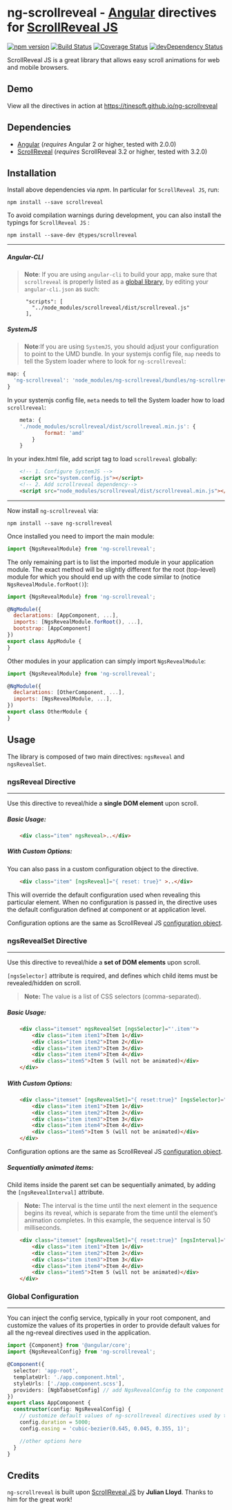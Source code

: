 # ng-scrollreveal - [Angular](http://angular.io/) directives for [ScrollReveal JS](https://scrollrevealjs.org/)

[![npm version](https://badge.fury.io/js/ng-scrollreveal.svg)](https://badge.fury.io/js/ng-scrollreveal)
[![Build Status](https://travis-ci.org/tinesoft/ng-scrollreveal.svg?branch=master)](https://travis-ci.org/tinesoft/ng-scrollreveal)
[![Coverage Status](https://coveralls.io/repos/github/tinesoft/ng-scrollreveal/badge.svg?branch=master)](https://coveralls.io/github/tinesoft/ng-scrollreveal?branch=master)
[![devDependency Status](https://david-dm.org/tinesoft/ng-scrollreveal/dev-status.svg?branch=master)](https://david-dm.org/tinesoft/ng-scrollreveal#info=devDependencies)

ScrollReveal JS is a great library that allows easy scroll animations for web and mobile browsers.

## Demo

View all the directives in action at https://tinesoft.github.io/ng-scrollreveal

## Dependencies
* [Angular](https://angular.io) (*requires* Angular 2 or higher, tested with 2.0.0)
* [ScrollReveal](https://scrollrevealjs.org) (*requires* ScrollReveal 3.2 or higher, tested with 3.2.0)

## Installation
Install above dependencies via *npm*. In particular for `ScrollReveal JS`, run:
```shell
npm install --save scrollreveal
```

To avoid compilation warnings during development, you can also install the typings for `ScrollReveal JS` :
```shell
npm install --save-dev @types/scrollreveal
```


---
##### Angular-CLI
>**Note**: If you are using `angular-cli` to build your app, make sure that `scrollreveal` is properly listed as a [global library](https://github.com/angular/angular-cli#global-library-installation), by editing your `angular-cli.json` as such:
```
      "scripts": [
        "../node_modules/scrollreveal/dist/scrollreveal.js"
      ],
```

##### SystemJS
>**Note**:If you are using `SystemJS`, you should adjust your configuration to point to the UMD bundle.
In your systemjs config file, `map` needs to tell the System loader where to look for `ng-scrollreveal`:
```js
map: {
  'ng-scrollreveal': 'node_modules/ng-scrollreveal/bundles/ng-scrollreveal.min.js',
}
```
In your systemjs config file, `meta` needs to tell the System loader how to load `scrollreveal`:
```js
    meta: {
    './node_modules/scrollreveal/dist/scrollreveal.min.js': {
            format: 'amd'
        }
    }
```
In your index.html file, add script tag to load  `scrollreveal` globally:
```html
    <!-- 1. Configure SystemJS -->
    <script src="system.config.js"></script>
    <!-- 2. Add scrollreveal dependency-->
    <script src="node_modules/scrollreveal/dist/scrollreveal.min.js"></script>
```

---


Now install `ng-scrollreveal` via:
```shell
npm install --save ng-scrollreveal
```

Once installed you need to import the main module:
```js
import {NgsRevealModule} from 'ng-scrollreveal';
```
The only remaining part is to list the imported module in your application module. The exact method will be slightly
different for the root (top-level) module for which you should end up with the code similar to (notice `NgsRevealModule.forRoot()`):
```js
import {NgsRevealModule} from 'ng-scrollreveal';

@NgModule({
  declarations: [AppComponent, ...],
  imports: [NgsRevealModule.forRoot(), ...],  
  bootstrap: [AppComponent]
})
export class AppModule {
}
```

Other modules in your application can simply import `NgsRevealModule`:

```js
import {NgsRevealModule} from 'ng-scrollreveal';

@NgModule({
  declarations: [OtherComponent, ...],
  imports: [NgsRevealModule, ...], 
})
export class OtherModule {
}
```

## Usage

The library is composed of two main directives: `ngsReveal` and `ngsRevealSet`.

### ngsReveal Directive
-----------------------

Use this directive to reveal/hide a **single DOM element** upon scroll.

##### Basic Usage:

```html
    <div class="item" ngsReveal>..</div>
```

##### With Custom Options:

You can also pass in a custom configuration object to the directive.
```html
    <div class="item" [ngsReveal]="{ reset: true}" >..</div>
```
This will override the default configuration used when revealing this particular element.
When no configuration is passed in, the directive uses the default configuration defined at component or at application level.

Configuration options are the same as ScrollReveal JS [configuration object](https://github.com/jlmakes/scrollreveal#2-configuration). 

### ngsRevealSet Directive
---------------------------

Use this directive to reveal/hide a **set of DOM elements** upon scroll.

`[ngsSelector]` attribute is required, and defines which child items must be revealed/hidden on scroll.

>**Note:** The value is a list of CSS selectors (comma-separated).


##### Basic Usage:

```html
    <div class="itemset" ngsRevealSet [ngsSelector]="'.item'">
        <div class="item item1">Item 1</div>
        <div class="item item2">Item 2</div>
        <div class="item item3">Item 3</div>
        <div class="item item4">Item 4</div>
        <div class="item5">Item 5 (will not be animated)</div>
    </div>
```

##### With Custom Options:

```html
    <div class="itemset" [ngsRevealSet]="{ reset:true}" [ngsSelector]="'.item'">
        <div class="item item1">Item 1</div>
        <div class="item item2">Item 2</div>
        <div class="item item3">Item 3</div>
        <div class="item item4">Item 4</div>
        <div class="item5">Item 5 (will not be animated)</div>
    </div>
```
Configuration options are the same as ScrollReveal JS [configuration object](https://github.com/jlmakes/scrollreveal#2-configuration). 

##### Sequentially animated items: 

Child items inside the parent set can be sequentially animated, by adding the `[ngsRevealInterval]` attribute.

>**Note:** The interval is the time until the next element in the sequence begins its reveal, which is separate from the time until the element’s animation completes. In this example, the sequence interval is 50 milliseconds.

```html
    <div class="itemset" [ngsRevealSet]="{ reset:true}" [ngsInterval]="50" [ngsSelector]="'.item'">
        <div class="item item1">Item 1</div>
        <div class="item item2">Item 2</div>
        <div class="item item3">Item 3</div>
        <div class="item item4">Item 4</div>
        <div class="item5">Item 5 (will not be animated)</div>
    </div>

```

### Global Configuration 
------------------------

You can inject the config service, typically in your root component, and customize the values of its properties in order to provide default values for all the ng-reveal directives used in the application.

```ts
import {Component} from '@angular/core';
import {NgsRevealConfig} from 'ng-scrollreveal';

@Component({
  selector: 'app-root',
  templateUrl: './app.component.html',
  styleUrls: ['./app.component.scss'],
  providers: [NgbTabsetConfig] // add NgsRevealConfig to the component providers
})
export class AppComponent {
  constructor(config: NgsRevealConfig) {
    // customize default values of ng-scrollreveal directives used by this component tree
    config.duration = 5000;
    config.easing = 'cubic-bezier(0.645, 0.045, 0.355, 1)';

    //other options here
  }
}
```


## Credits

`ng-scrollreveal` is built upon [ScrollReveal JS](https://scrollrevealjs.org) by **Julian Lloyd**. Thanks to him for the great work!
